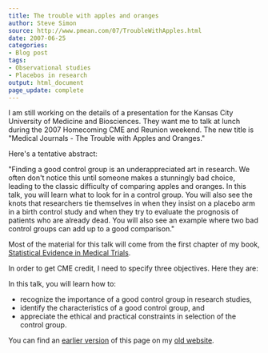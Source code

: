 ```yaml
---
title: The trouble with apples and oranges
author: Steve Simon
source: http://www.pmean.com/07/TroubleWithApples.html
date: 2007-06-25
categories:
- Blog post
tags:
- Observational studies
- Placebos in research
output: html_document
page_update: complete
---
```


I am still working on the details of a presentation for the Kansas City University of Medicine and Biosciences. They want me to talk at lunch during the 2007 Homecoming CME and Reunion weekend. The new title is "Medical Journals - The Trouble with Apples and Oranges."

Here's a tentative abstract:

"Finding a good control group is an underappreciated art in research. We often don't notice this until someone makes a stunningly bad choice, leading to the classic difficulty of comparing apples and oranges. In this talk, you will learn what to look for in a control group. You will also see the knots that researchers tie themselves in when they insist on a placebo arm in a birth control study and when they try to evaluate the prognosis of patients who are already dead. You will also see an example where two bad control groups can add up to a good comparison."

Most of the material for this talk will come from the first chapter of my book, [Statistical Evidence in Medical Trials](../evidence.asp).

In order to get CME credit, I need to specify three objectives. Here they are:

In this talk, you will learn how to:

+ recognize the importance of a good control group in research studies,
+ identify the characteristics of a good control group, and
+ appreciate the ethical and practical constraints in selection of the control group.

You can find an [earlier version][sim1] of this page on my [old website][sim2].

[sim1]: http://www.pmean.com/07/TroubleWithApples.html
[sim2]: http://www.pmean.com
